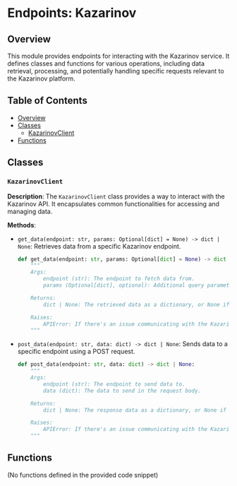 # Endpoints: Kazarinov

## Overview

This module provides endpoints for interacting with the Kazarinov service.  It defines classes and functions for various operations, including data retrieval, processing, and potentially handling specific requests relevant to the Kazarinov platform.


## Table of Contents

* [Overview](#overview)
* [Classes](#classes)
    * [KazarinovClient](#kazarinovclient)
* [Functions](#functions)


## Classes

### `KazarinovClient`

**Description**:  The `KazarinovClient` class provides a way to interact with the Kazarinov API.  It encapsulates common functionalities for accessing and managing data.

**Methods**:

- `get_data(endpoint: str, params: Optional[dict] = None) -> dict | None`: Retrieves data from a specific Kazarinov endpoint.
    ```python
    def get_data(endpoint: str, params: Optional[dict] = None) -> dict | None:
        """
        Args:
            endpoint (str): The endpoint to fetch data from.
            params (Optional[dict], optional): Additional query parameters. Defaults to None.

        Returns:
            dict | None: The retrieved data as a dictionary, or None if an error occurs.

        Raises:
            APIError: If there's an issue communicating with the Kazarinov API.
        """
    ```

- `post_data(endpoint: str, data: dict) -> dict | None`: Sends data to a specific endpoint using a POST request.
    ```python
    def post_data(endpoint: str, data: dict) -> dict | None:
        """
        Args:
            endpoint (str): The endpoint to send data to.
            data (dict): The data to send in the request body.

        Returns:
            dict | None: The response data as a dictionary, or None if an error occurs.

        Raises:
            APIError: If there's an issue communicating with the Kazarinov API.
        """
    ```
 

## Functions

(No functions defined in the provided code snippet)


```